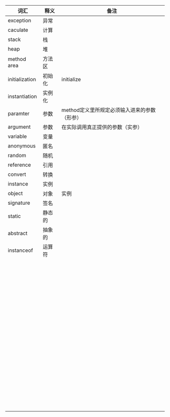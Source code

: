 | 词汇           | 释义   | 备注                                         |
| -------------- | ------ | -------------------------------------------- |
| exception      | 异常   |                                              |
| caculate       | 计算   |                                              |
| stack          | 栈     |                                              |
| heap           | 堆     |                                              |
| method area    | 方法区 |                                              |
| initialization | 初始化 | initialize                                   |
| instantiation  | 实例化 |                                              |
| paramter       | 参数   | method定义里所规定必须输入进来的参数（形参） |
| argument       | 参数   | 在实际调用真正提供的参数（实参）             |
| variable       | 变量   |                                              |
| anonymous      | 匿名   |                                              |
| random         | 随机   |                                              |
| reference      | 引用   |                                              |
| convert        | 转换   |                                              |
| instance       | 实例   |                                              |
| object         | 对象   | 实例                                         |
| signature      | 签名   |                                              |
| static         | 静态的 |                                              |
| abstract       | 抽象的 |                                              |
| instanceof     | 运算符 |                                              |
|                |        |                                              |
|                |        |                                              |
|                |        |                                              |
|                |        |                                              |
|                |        |                                              |
|                |        |                                              |
|                |        |                                              |
|                |        |                                              |
|                |        |                                              |
|                |        |                                              |
|                |        |                                              |
|                |        |                                              |
|                |        |                                              |
|                |        |                                              |
|                |        |                                              |
|                |        |                                              |
|                |        |                                              |
|                |        |                                              |
|                |        |                                              |
|                |        |                                              |
|                |        |                                              |
|                |        |                                              |
|                |        |                                              |
|                |        |                                              |
|                |        |                                              |
|                |        |                                              |
|                |        |                                              |
|                |        |                                              |
|                |        |                                              |
|                |        |                                              |
|                |        |                                              |
|                |        |                                              |
|                |        |                                              |
|                |        |                                              |
|                |        |                                              |
|                |        |                                              |
|                |        |                                              |
|                |        |                                              |
|                |        |                                              |
|                |        |                                              |
|                |        |                                              |
|                |        |                                              |
|                |        |                                              |
|                |        |                                              |
|                |        |                                              |
|                |        |                                              |
|                |        |                                              |
|                |        |                                              |
|                |        |                                              |
|                |        |                                              |
|                |        |                                              |
|                |        |                                              |
|                |        |                                              |
|                |        |                                              |
|                |        |                                              |
|                |        |                                              |
|                |        |                                              |
|                |        |                                              |
|                |        |                                              |
|                |        |                                              |
|                |        |                                              |
|                |        |                                              |
|                |        |                                              |
|                |        |                                              |
|                |        |                                              |
|                |        |                                              |
|                |        |                                              |
|                |        |                                              |
|                |        |                                              |
|                |        |                                              |
|                |        |                                              |
|                |        |                                              |
|                |        |                                              |
|                |        |                                              |
|                |        |                                              |
|                |        |                                              |
|                |        |                                              |
|                |        |                                              |
|                |        |                                              |
|                |        |                                              |


